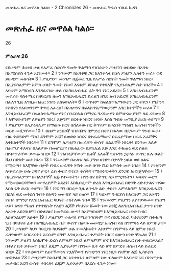 ﻿
 መጽሐፈ ዜና መዋዕል ካልዕ። - 2 Chronicles 26 - መጽሐፍ ቅዱስ ብሉይ ኪዳን
# መጽሐፈ ዜና መዋዕል ካልዕ።
26
### ምዕራፍ 26
የይሁዳም ሕዝብ ሁሉ የአሥራ ስድስት ዓመት ጕልማሳ የነበረውን ዖዝያንን ወስደው በአባቱ በአሜስያስ ፋንታ አነገሡት።
2 ፤ ንጉሡም ከአባቶቹ ጋር ከአንቀላፋ በኋላ ዖዝያን ኤላትን ሠራ፥ ወደ ይሁዳም መለሳት።
3 ፤ ዖዝያንም መንገሥ በጀመረ ጊዜ የአሥራ ስድስት ዓመት ጕልማሳ ነበረ፥ በኢየሩሳሌምም አምሳ ሁለት ዓመት ነገሠ፤ እናቱም ይኮልያ የተባለች የኢየሩሳሌም ሴት ነበረች።
4 ፤ አባቱም አሜስያስ እንዳደረገው ሁሉ በእግዚአብሔር ፊት ቅን ነገር አደረገ።
5 ፤ እግዚአብሔርንም መፍራት ባስተማረ በዘካርያስ ዘመን እግዚአብሔርን ይፈልግ ዘንድ ልብ አደረገ፤ እግዚአብሔርንም በፈለገ ጊዜ እግዚአብሔር ነገሩን አከናወነለት።
6 ፤ ወጥቶም ከፍልስጥኤማውያን ጋር ተዋጋ፥ የጌትንና የየብናን የአዞጦንንም ቅጥር አፈረሰ፤ በአዛጦንና በፍልስጥኤማውያንም አገር ከተሞችን ሠራ።
7 ፤ እግዚአብሔርም በፍልስጥኤማውያንና በጉርበኣል በሚኖሩ ዓረባውያን በምዑናውያንም ላይ ረዳው።
8 ፤ አሞናውያንም ለዖዝያን ገበሩ፤ እጅግም በርትቶ ነበርና ዝናው እስከ ግብጽ መግቢያ ድረስ ተሰማ።
9 ፤ ዖዝያንም በኢየሩሳሌም በማዕዘኑ በርና በሸለቆው በር ቅጥሩም በዞረበት ማዕዘን አጠገብ ግንቦችን ሠርቶ መሸጋቸው።
10 ፤ ብዙም እንስሶች ነበሩበትና በምድረ በዳና በቈላው በደጋውም ግንብ ሠራ፥ ብዙ ጕድጓድም ማሰ፤ ደግሞም እርሻ ይወድድ ነበርና በተራራማውና በፍሬያማው ስፍራ አራሾችና አትክልተኞች ነበሩት።
11 ፤ ደግሞም ለዖዝያን በሠራዊት ውስጥ ሰልፈኞች ነበሩት፤ በንጉሡ አለቃ በሐናንያ ትእዛዝ በአለቃው በመዕሤያና በጸሐፊው በይዒኤል እጅ እንደ ተቈጠሩ ወደ ሰልፍ በየቍጥራቸው ይወጡ ነበር።
12 ፤ የአባቶቻቸውም ቤቶች አለቆች የጽኑዓን ኃያላኑ ቍጥር ሁሉ ሁለት ሺህ ስድስት መቶ ነበረ።
13 ፤ ንጉሡንም በጠላቱ ላይ ያግዝ ዘንድ፥ በታላቅ ኃይል ወደ ሰልፍ የሚወጣ፥ ከእጃቸው በታች የነበረ ሠራዊት ሦስት መቶ ሰባት ሺህ አምስት መቶ ነበረ።
14 ፤ ዖዝያንም ለጭፍራው ሁሉ ጋሻና ጦር፥ ራስ ቍርና ጥሩር፥ ቀስትና የሚወነጭፉትን ድንጋይ አዘጋጀላቸው።
15 ፤ በኢየሩሳሌምም በብልሃተኞች እጅ የተሠሩትን፥ በግንብና በቅጥር ላይ የሚኖሩትን፥ ፍላጻና መርግ የሚወረወርባቸውን መሣሪያዎች አደረገ፤ እስኪበረታም ድረስ እግዚአብሔር በድንቅ ረድቶታልና ዝናው እስከ ሩቅ ድረስ ተሰማ።
16 ፤ ነገር ግን በበረታ ጊዜ ለጥፋት ልቡ ታበየ፥ አምላኩንም እግዚአብሔርን በደለ፤ ወደ መቅደስ ገብቶ በዕጣን መሠዊያ ላይ ዐጠነ።
17 ፤ ካህኑም ዓዛርያስ ከእርሱም ጋር ጽኑዓን የነበሩ ሰማንያ የእግዚአብሔር ካህናት ተከትለው ገቡ።
18 ፤ ንጉሡንም ዖዝያንን እየተቃወሙ። ዖዝያን ሆይ፥ ዕጣን ማጠን የተቀደሱት የአሮን ልጆች የካህናቱ ሹመት ነው እንጂ ለእግዚአብሔር ታጥን ዘንድ ለአንተ አይገባህም፤ በድለሃልና ከመቅደሱ ውጣ፤ ከአምላክህም ከእግዚአብሔር ዘንድ ክብር አይሆንልህም አሉት።
19 ፤ ዖዝያንም ተቈጣ፤ የሚያጥንበትም ጥና በእጁ ነበረ፤ ካህናቱንም በተቈጣ ጊዜ በካህናቱ ፊት በእግዚአብሔር ቤት ውስጥ በዕጣኑ መሠዊያ አጠገብ ሳለ በግምባሩ ላይ ለምጽ ታየ።
20 ፤ ታላቁም ካህን ዓዛርያስ ካህናቱም ሁሉ ተመለከቱት፥ እነሆም፥ በግምባሩ ላይ ለምጽ ነበረ፤ ፈጥነውም አባርረሩት፥ እርሱም ደግሞ እግዚአብሔር ቀሥፎት ነበርና ይወጣ ዘንድ ቸኰለ።
21 ፤ ንጉሡም ዖዝያን እስኪሞት ድረስ ለምጻም ነበረ፤ ለምጻምም ሆኖ ከእግዚአብሔር ቤት ተቈርጦአልና በተለየ ቤት ይቀመጥ ነበር፤ ልጁም ኢዮአታም በንጉሡ ቤት ላይ ሆኖ በምድሩ ሕዝብ ላይ ይፈርድ ነበር።
22 ፤ የቀረውንም የፊተኛውንና የኋለኛውን የዖዝያንን ነገር ነቢዩ የአሞጽ ልጅ ኢሳይያስ ጽፎታል።
23 ፤ ዖዝያንም ከአባቶቹ ጋር አንቀላፋ፥ ለምጻም ነው ብለውም ከአባቶቹ ጋር በነገሥታቱ መቃብር እርሻ ውስጥ ቀበሩት፤ ልጁም ኢዮአታም በእርሱ ፋንታ ነገሠ። 
